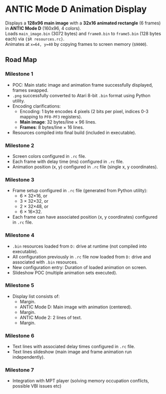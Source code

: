 # ANTIC Mode D Animation Display

Displays a **128x96 main image** with a **32x16 animated rectangle** (6 frames) in **ANTIC Mode D** (160x96, 4 colors).  
Loads `main_image.bin` (3072 bytes) and `frame0.bin` to `frame5.bin` (128 bytes each) via `{$R resources.rc}`.  
Animates at `x=64, y=40` by copying frames to screen memory (`$9000`).

## Road Map

### Milestone 1
- POC: Main static image and animation frame successfully displayed, frames swapped.
- `.png` successfully converted to Atari 8-bit `.bin` format using Python utility.
- Encoding clarifications:  
  - Encoding: 1 byte encodes 4 pixels (2 bits per pixel, indices 0-3 mapping to `PF0-PF3` registers).  
  - **Main image**: 32 bytes/line × 96 lines.  
  - **Frames**: 8 bytes/line × 16 lines.
- Resources compiled into final build (included in executable).

### Milestone 2
- Screen colors configured in `.rc` file.
- Each frame with delay time (ms) configured in `.rc` file.
- Animation position (x, y) configured in `.rc` file (single x, y coordinates).

### Milestone 3
- Frame setup configured in `.rc` file (generated from Python utility):  
  - 6 × 32×16, or  
  - 3 × 32×32, or  
  - 2 × 32×48, or  
  - 6 × 16×32.
- Each frame can have associated position (x, y coordinates) configured in `.rc` file.

### Milestone 4
- `.bin` resources loaded from `D:` drive at runtime (not compiled into executable).
- All configuration previously in `.rc` file now loaded from `D:` drive and associated with `.bin` resources.
- New configuration entry: Duration of loaded animation on screen.
- Slideshow POC (multiple animation sets executed).

### Milestone 5
- Display list consists of:  
  - Margin.  
  - ANTIC Mode D: Main image with animation (centered).  
  - Margin.  
  - ANTIC Mode 2: 2 lines of text.  
  - Margin.

### Milestone 6
- Text lines with associated delay times configured in `.rc` file.
- Text lines slideshow (main image and frame animation run independently).

### Milestone 7
- Integration with MPT player (solving memory occupation conflicts, possible VBl issues etc)